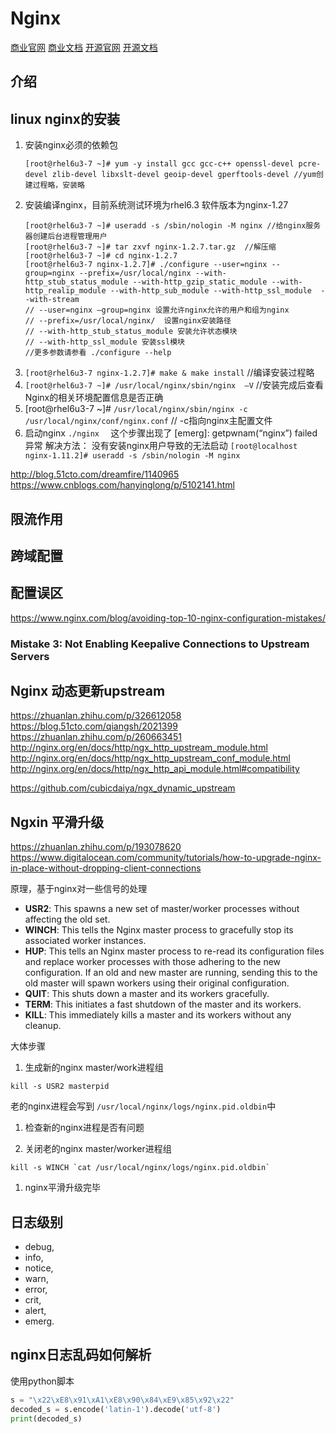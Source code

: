 # Nginx

[商业官网](https://www.nginx.com/ )
[商业文档](https://docs.nginx.com/ )
[开源官网](https://nginx.org/)
[开源文档](https://nginx.org/en/docs/ )

## 介绍


## linux nginx的安装
    
1.  安装nginx必须的依赖包 
    ```shell
    [root@rhel6u3-7 ~]# yum -y install gcc gcc-c++ openssl-devel pcre-devel zlib-devel libxslt-devel geoip-devel gperftools-devel //yum创建过程略，安装略 
    ```
2.  安装编译nginx，目前系统测试环境为rhel6.3  软件版本为nginx-1.27
    ```shell
    [root@rhel6u3-7 ~]# useradd -s /sbin/nologin -M nginx //给nginx服务器创建后台进程管理用户 
    [root@rhel6u3-7 ~]# tar zxvf nginx-1.2.7.tar.gz  //解压缩 
    [root@rhel6u3-7 ~]# cd nginx-1.2.7  
    [root@rhel6u3-7 nginx-1.2.7]# ./configure --user=nginx --group=nginx --prefix=/usr/local/nginx --with-http_stub_status_module --with-http_gzip_static_module --with-http_realip_module --with-http_sub_module --with-http_ssl_module  --with-stream
    // --user=nginx –group=nginx 设置允许nginx允许的用户和组为nginx 
    // --prefix=/usr/local/nginx/  设置nginx安装路径 
    // --with-http_stub_status_module 安装允许状态模块 
    // --with-http_ssl_module 安装ssl模块 
    //更多参数请参看 ./configure --help 
    ```
3.  `[root@rhel6u3-7 nginx-1.2.7]# make & make install`   //编译安装过程略 
4.  `[root@rhel6u3-7 ~]# /usr/local/nginx/sbin/nginx  –V`  //安装完成后查看Nginx的相关环境配置信息是否正确        
5.  [root@rhel6u3-7 ~]# `/usr/local/nginx/sbin/nginx -c /usr/local/nginx/conf/nginx.conf`   // -c指向nginx主配置文件 
6.  启动nginx  `./nginx  `
    这个步骤出现了 [emerg]: getpwnam(“nginx”) failed 异常  解决方法：  没有安装nginx用户导致的无法启动 
    `[root@localhost nginx-1.11.2]# useradd -s /sbin/nologin -M nginx`
    

http://blog.51cto.com/dreamfire/1140965         
https://www.cnblogs.com/hanyinglong/p/5102141.html


## 限流作用


## 跨域配置

## 配置误区
https://www.nginx.com/blog/avoiding-top-10-nginx-configuration-mistakes/


### Mistake 3: Not Enabling Keepalive Connections to Upstream Servers


## Nginx 动态更新upstream
https://zhuanlan.zhihu.com/p/326612058
https://blog.51cto.com/qiangsh/2021399
https://zhuanlan.zhihu.com/p/260663451
http://nginx.org/en/docs/http/ngx_http_upstream_module.html
http://nginx.org/en/docs/http/ngx_http_upstream_conf_module.html
http://nginx.org/en/docs/http/ngx_http_api_module.html#compatibility

https://github.com/cubicdaiya/ngx_dynamic_upstream


## Ngxin 平滑升级
https://zhuanlan.zhihu.com/p/193078620
https://www.digitalocean.com/community/tutorials/how-to-upgrade-nginx-in-place-without-dropping-client-connections

原理，基于nginx对一些信号的处理
- **USR2**: This spawns a new set of master/worker processes without affecting the old set.
- **WINCH**: This tells the Nginx master process to gracefully stop its associated worker instances.
- **HUP**: This tells an Nginx master process to re-read its configuration files and replace worker processes with those adhering to the new configuration. If an old and new master are running, sending this to the old master will spawn workers using their original configuration.
- **QUIT**: This shuts down a master and its workers gracefully.
- **TERM**: This initiates a fast shutdown of the master and its workers.
- **KILL**: This immediately kills a master and its workers without any cleanup.

大体步骤
1. 生成新的nginx master/work进程组
```shell
kill -s USR2 masterpid

```
老的nginx进程会写到 `/usr/local/nginx/logs/nginx.pid.oldbin`中

1. 检查新的nginx进程是否有问题

1. 关闭老的nginx master/worker进程组
```shell
kill -s WINCH `cat /usr/local/nginx/logs/nginx.pid.oldbin`
```

1. nginx平滑升级完毕


## 日志级别

- debug, 
- info, 
- notice, 
- warn, 
- error,
- crit,
- alert, 
- emerg.


## nginx日志乱码如何解析

使用python脚本  
```python
s = "\x22\xE8\x91\xA1\xE8\x90\x84\xE9\x85\x92\x22"
decoded_s = s.encode('latin-1').decode('utf-8')
print(decoded_s)
```